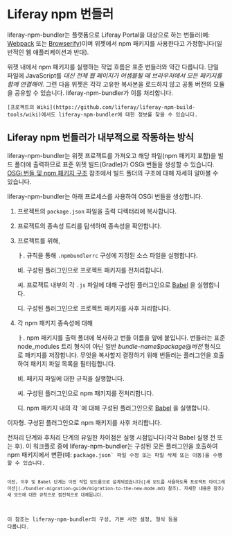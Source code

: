 # Liferay npm 번들러

liferay-npm-bundler는 플랫폼으로 Liferay Portal을 대상으로 하는 번들러(예: [Webpack](https://webpack.github.io/) 또는 [Browserify](http://browserify.org/))이며 위젯에서 npm 패키지를 사용한다고 가정합니다(일반적인 웹 애플리케이션과 반대).

위젯 내에서 npm 패키지를 실행하는 작업 흐름은 표준 번들러와 약간 다릅니다. 단일 파일에 JavaScript를 *대신 전체 웹 페이지가 어셈블될 때 브라우저에서 모든 패키지를 함께 연결해야*. 그런 다음 위젯은 각각 고유한 복사본을 로드하지 않고 공통 버전의 모듈을 공유할 수 있습니다. liferay-npm-bundler가 이를 처리합니다.

```{note}
[프로젝트의 Wiki](https://github.com/liferay/liferay-npm-build-tools/wiki)에서도 liferay-npm-bundler에 대한 정보를 찾을 수 있습니다.
```

## Liferay npm 번들러가 내부적으로 작동하는 방식

liferay-npm-bundler는 위젯 프로젝트를 가져오고 해당 파일(npm 패키지 포함)을 빌드 폴더에 출력하므로 표준 위젯 빌드(Gradle)가 OSGi 번들을 생성할 수 있습니다. [OSGi 번들 및 npm 패키지 구조](./the-structure-of-osgi-bundles-containing-npm-packages.md) 참조에서 빌드 폴더의 구조에 대해 자세히 알아볼 수 있습니다.

liferay-npm-bundler는 아래 프로세스를 사용하여 OSGi 번들을 생성합니다.

1. 프로젝트의 `package.json` 파일을 출력 디렉터리에 복사합니다.
1. 프로젝트의 종속성 트리를 탐색하여 종속성을 확인합니다.
1. 프로젝트를 위해,

    ㅏ. 규칙을 통해 `.npmbundlerrc` 구성에 지정된 소스 파일을 실행합니다.

    비. 구성된 플러그인으로 프로젝트 패키지를 전처리합니다.

    씨. 프로젝트 내부의 각 `.js` 파일에 대해 구성된 플러그인으로 [Babel](https://babeljs.io/) 을 실행합니다.

    디. 구성된 플러그인으로 프로젝트 패키지를 사후 처리합니다.

1. 각 npm 패키지 종속성에 대해

    ㅏ. npm 패키지를 출력 폴더에 복사하고 번들 이름을 앞에 붙입니다. 번들러는 표준 node_modules 트리 형식이 아닌 일반 *bundle-name$package*@*버전* 형식으로 패키지를 저장합니다. 무엇을 복사할지 결정하기 위해 번들러는 플러그인을 호출하여 패키지 파일 목록을 필터링합니다.

    비. 패키지 파일에 대한 규칙을 실행합니다.

    씨. 구성된 플러그인으로 npm 패키지를 전처리합니다.

    디. npm 패키지 내의 각</code> `에 대해 구성된 플러그인으로 <a href="https://babeljs.io/">Babel</a> 을 실행합니다.</p>

<p spaces-before="4">이자형. 구성된 플러그인으로 npm 패키지를 사후 처리합니다.</p></li>
</ol>

<p spaces-before="0">전처리 단계와 후처리 단계의 유일한 차이점은 실행 시점입니다(각각 Babel 실행 전 또는 후). 이 워크플로 중에 liferay-npm-bundler는 구성된 모든 플러그인을 호출하여 npm 패키지에서 변환(예: <code>package.json` 파일 수정 또는 파일 삭제 또는 이동)을 수행할 수 있습니다.

```{note}
이전, 이후 및 Babel 단계는 이전 작업 모드용으로 설계되었습니다([새 모드를 사용하도록 프로젝트 마이그레이션](./bundler-migration-guide/migration-to-the-new-mode.md) 참조). 자세한 내용은 참조) 새 모드에 대한 규칙으로 점진적으로 대체됩니다.
```

이 참조는 liferay-npm-bundler의 구성, 기본 사전 설정, 형식 등을 다룹니다.
